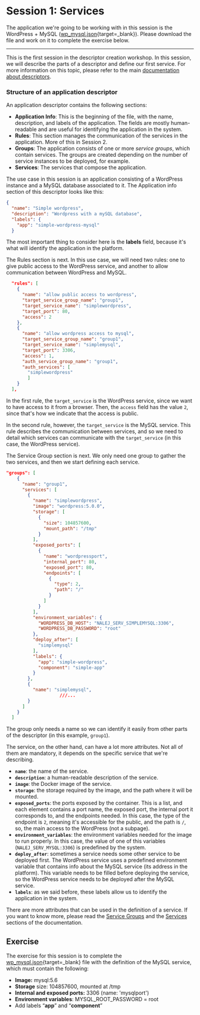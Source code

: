 # Session 1: Services

The application we're going to be working with in this session is the WordPress + MySQL ([wp_mysql.json](https://github.com/nalej/docs/blob/master/docs/courses/desc101-files/desc101-wordpress-mysql.json){target=_blank}). Please download the file and work on it to complete the exercise below.

------

This is the first session in the descriptor creation workshop. In this session, we will describe the parts of a descriptor and define our first service. For more information on this topic, please refer to the main [documentation about descriptors](../../applications/app_descriptors/#example).

### Structure of an application descriptor

An application descriptor contains the following sections:

- **Application Info**: This is the beginning of the file, with the name, description, and labels of the application. The fields are mostly human-readable and are useful for identifying the application in the system.
- **Rules**: This section manages the communication of the services in the application. More of this in Session 2. 
- **Groups**: The application consists of one or more *service groups*, which contain services. The groups are created depending on the number of service instances to be deployed, for example.
- **Services**: The services that compose the application.

The use case in this session is an application consisting of a WordPress instance and a MySQL database associated to it. The Application info section of this descriptor looks like this:

```json
{
  "name": "Simple wordpress",
  "description": "Wordpress with a mySQL database",
  "labels": {
    "app": "simple-wordpress-mysql"
  }
```

The most important thing to consider here is the **labels** field, because it's what will identify the application in the platform.

The Rules section is next. In this use case, we will need two rules: one to give public access to the WordPress service, and another to allow communication between WordPress and MySQL.

```json
  "rules": [
    {
      "name": "allow public access to wordpress",
      "target_service_group_name": "group1",
      "target_service_name": "simplewordpress",
      "target_port": 80,
      "access": 2
    },
    {
      "name": "allow wordpress access to mysql",
      "target_service_group_name": "group1",
      "target_service_name": "simplemysql",
      "target_port": 3306,
      "access": 1,
      "auth_service_group_name": "group1",
      "auth_services": [
        "simplewordpress"
        ]
    }
  ],
```

In the first rule, the `target_service` is the WordPress service, since we want to have access to it from a browser. Then, the `access` field has the value `2`, since that's how we indicate that the access is public.

In the second rule, however, the `target_service` is the MySQL service. This rule describes the communication between services, and so we need to detail which services can communicate with the `target_service` (in this case, the WordPress service).

The Service Group section is next. We only need one group to gather the two services, and then we start defining each service. 

```json
"groups": [
    {
      "name": "group1",
      "services": [
        {
          "name": "simplewordpress",
          "image": "wordpress:5.0.0",
          "storage": [
            {
              "size": 104857600,
              "mount_path": "/tmp"
            }
          ],
          "exposed_ports": [
            {
              "name": "wordpressport",
              "internal_port": 80,
              "exposed_port": 80,
              "endpoints": [
                {
                  "type": 2,
                  "path": "/"
                }
              ]
            }
          ],
          "environment_variables": {
            "WORDPRESS_DB_HOST": "NALEJ_SERV_SIMPLEMYSQL:3306",
            "WORDPRESS_DB_PASSWORD": "root"
          },
          "deploy_after": [
            "simplemysql"
          ],
          "labels": {
            "app": "simple-wordpress",
            "component": "simple-app"
          }
        },
        {
          "name": "simplemysql",
 					///...
        }
      ]
    }
  ]
```

The group only needs a name so we can identify it easily from other parts of the descriptor (in this example, `group1`).

The service, on the other hand, can have a lot more attributes. Not all of them are mandatory, it depends on the specific service that we're describing.

- **`name`**: the name of the service.
- **`description`**: a human-readable description of the service.
- **`image`**: the Docker image of the service.
- **`storage`**: the storage required by the image, and the path where it will be mounted.
- **`exposed_ports`**: the ports exposed by the container. This is a list, and each element contains a port name, the exposed port, the internal port it corresponds to, and the endpoints needed. In this case, the type of the endpoint is `2`, meaning it's accessible for the public, and the path is `/`, so, the main access to the WordPress (not a subpage).
- **`environment_variables`**: the environment variables needed for the image to run properly. In this case, the value of one of this variables (`NALEJ_SERV_MYSQL:3306`) is predefined by the system. 
- **`deploy_after`**: sometimes a service needs some other service to be deployed first. The WordPress service uses a predefined environment variable that contains info about the MySQL service (its address in the platform). This variable needs to be filled before deploying the service, so the WordPress service needs to be deployed after the MySQL service.
- **`labels`**: as we said before, these labels allow us to identify the application in the system.

There are more attributes that can be used in the definition of a service. If you want to know more, please read the [Service Groups](../../applications/app_descriptors/#service-groups) and the [Services](../../applications/app_descriptors/#services) sections of the documentation.

## Exercise

The exercise for this session is to complete the [wp_mysql.json](https://github.com/nalej/docs/blob/master/docs/courses/desc101-files/desc101-wordpress-mysql.json){target=_blank} file with the definition of the MySQL service, which must contain the following:

- **Image:** mysql:5.6
- **Storage** size: 104857600, mounted at /tmp
- **Internal and exposed ports:** 3306 (name: 'mysqlport')
- **Environment variables**: MYSQL_ROOT_PASSWORD = root
- Add labels “**app**” and “**component**”
